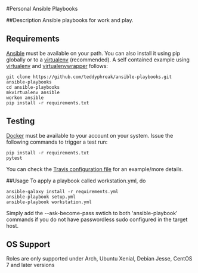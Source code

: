 #Personal Ansible Playbooks

##Description
Ansible playbooks for work and play.

## Requirements
[Ansible](https://www.ansible.com/) must be available on your path. You can also install it using pip globally or to a [virtualenv](https://virtualenv.pypa.io/en/stable/) (recommended). A self contained example using [virtualenv]() and [virtualenvwrapper](https://virtualenvwrapper.readthedocs.io/en/latest/) follows:

```
git clone https://github.com/teddyphreak/ansible-playbooks.git ansible-playbooks
cd ansible-playbooks
mkvirtualenv ansible
workon ansible
pip install -r requirements.txt
```

## Testing
[Docker](https://docker.io) must be available to your account on your system. Issue the following commands to trigger a test run:

```
pip install -r requirements.txt
pytest
```

You can check the [Travis configuration file](/.travis.yml) for an example/more details.

##Usage
To apply a playbook called workstation.yml, do

```
ansible-galaxy install -r requirements.yml
ansible-playbook setup.yml
ansible-playbook workstation.yml
```

Simply add the --ask-become-pass swtich to both 'ansible-playbook' commands if you do not have passwordless sudo configured in the target host.

## OS Support
Roles are only supported under Arch, Ubuntu Xenial, Debian Jesse, CentOS 7 and later versions
